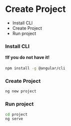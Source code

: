 # Create Project
* Install CLI
* Create Project
* Run project

### Install CLI
❗**If you do not have it!**
```sh
npm install -g @angular/cli
```
### Create Project
```sh
ng new project
```
### Run project
```sh
cd project
ng serve
```
